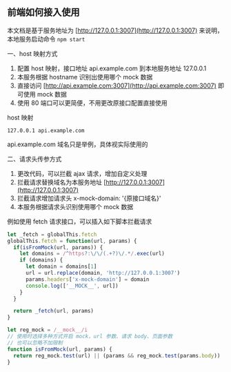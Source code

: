 
## 前端如何接入使用

本文档是基于服务地址为 [http://127.0.0.1:3007](http://127.0.0.1:3007) 来说明，本地服务启动命令 `npm start`

一、host 映射方式

1. 配置 host 映射，接口地址 api.example.com 到本地服务地址 127.0.0.1
2. 本服务根据 hostname 识别出使用哪个 mock 数据
3. 直接访问 [http://api.example.com:3007](http://api.example.com:3007) 即可使用 mock 数据
4. 使用 80 端口可以更简便，不用更改原接口配置直接使用

host 映射
```shell
127.0.0.1 api.example.com
```

api.example.com 域名只是举例，具体视实际使用的

二、请求头传参方式

1. 更改代码，可以拦截 ajax 请求，增加自定义处理
2. 拦截请求替换域名为本服务地址 [http://127.0.0.1:3007](http://127.0.0.1:3007)
3. 拦截请求增加请求头 x-mock-domain: '{原接口域名}'
4. 本服务根据请求头识别使用哪个 mock 数据

例如使用 fetch 请求接口，可以插入如下脚本拦截请求
``` js
let _fetch = globalThis.fetch
globalThis.fetch = function(url, params) {
  if(isFromMock(url, params)) {
    let domains = /^https?:\/\/(.+?)\/.*/.exec(url)
    if (domains) {
      let domain = domains[1]
      url = url.replace(domain, 'http://127.0.0.1:3007')
      params.headers['x-mock-domain'] = domain
      console.log(['__MOCK__', url])
    }
  }

  return _fetch(url, params)
}

let reg_mock = /__mock__/i
// 使用时选择多种方式开启 mock，url 参数、请求 body、页面参数
// 也可以忽略不加限制
function isFromMock(url, params) {
  return reg_mock.test(url) || (params && reg_mock.test(params.body)) || reg_mock.test(location.search)
}
```